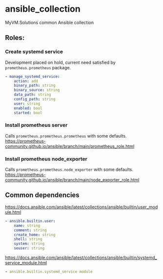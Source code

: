 # ansible_collection
MyVM.Solutions common Ansible collection

## Roles:

### Create systemd service

Development placed on hold, current need satisfied by `prometheus.prometheus` package.

```yaml
- manage_systemd_service:
    action: add
    binary_path: string
    binary_source: string
    data_path: string
    config_path: string
    user: string
    enabled: bool
    started: bool
```

### Install prometheus server

Calls `prometheus.prometheus.prometheus` with some defaults.
https://prometheus-community.github.io/ansible/branch/main/prometheus_role.html

### Install prometheus node_exporter

Calls `prometheus.prometheus.node_exporter` with some defaults.
https://prometheus-community.github.io/ansible/branch/main/node_exporter_role.html

## Common dependencies

https://docs.ansible.com/ansible/latest/collections/ansible/builtin/user_module.html
```yaml
- ansible.builtin.user:
    name: string
    comment: string
    create_home: string
    shell: string
    system: string
    seuser: string
```

https://docs.ansible.com/ansible/latest/collections/ansible/builtin/systemd_service_module.html
```yaml
- ansible.builtin.systemd_service module
```
